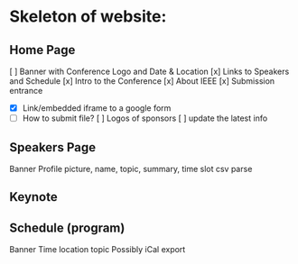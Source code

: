 # Skeleton of website:
## Home Page
[ ] Banner with Conference Logo and Date & Location
[x] Links to Speakers and Schedule
[x] Intro to the Conference
[x] About IEEE
[x] Submission entrance
 - [x] Link/embedded iframe to a google form
 - [ ] How to submit file?
[ ] Logos of sponsors
[ ] update the latest info
## Speakers Page
Banner
Profile picture, name, topic, summary, time slot
csv parse

## Keynote

## Schedule (program)
Banner
Time location topic
Possibly iCal export
